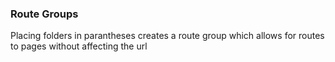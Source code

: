 ### Route Groups

Placing folders in parantheses creates a route group which allows for routes to pages without affecting the url
